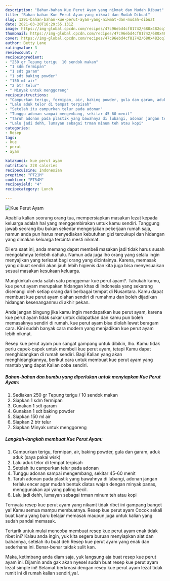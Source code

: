 ```yaml
---
description: "Bahan-bahan Kue Perut Ayam yang nikmat dan Mudah Dibuat"
title: "Bahan-bahan Kue Perut Ayam yang nikmat dan Mudah Dibuat"
slug: 1291-bahan-bahan-kue-perut-ayam-yang-nikmat-dan-mudah-dibuat
date: 2021-03-20T18:29:55.131Z
image: https://img-global.cpcdn.com/recipes/47c96ebd4cf81742/680x482cq70/kue-perut-ayam-foto-resep-utama.jpg
thumbnail: https://img-global.cpcdn.com/recipes/47c96ebd4cf81742/680x482cq70/kue-perut-ayam-foto-resep-utama.jpg
cover: https://img-global.cpcdn.com/recipes/47c96ebd4cf81742/680x482cq70/kue-perut-ayam-foto-resep-utama.jpg
author: Betty Lane
ratingvalue: 3
reviewcount: 7
recipeingredient:
- "250 gr Tepung terigu  10 sendok makan"
- "1 sdm fermipan"
- "1 sdt garam"
- "1 sdt baking powder"
- "150 ml air"
- "2 btr telur"
- " Minyak untuk menggoreng"
recipeinstructions:
- "Campurkan terigu, fermipan, air, baking powder, gula dan garam, aduk aduk (saya pakai wisk)"
- "Lalu aduk telor di tempat terpisah"
- "Setelah itu campurkan telur pada adonan"
- "Tunggu adonan sampai mengembang, sekitar 45-60 menit"
- "Taruh adonan pada plastik yang bawahnya di lubangi, adonan jangan terlalu encer agar mudah bentuk diatas wajan dengan minyak panas, menggunakan api yang paling kecil."
- "Lalu jadi dehh, lumayan sebagai trman minum teh atau kopi"
categories:
- Resep
tags:
- kue
- perut
- ayam

katakunci: kue perut ayam 
nutrition: 228 calories
recipecuisine: Indonesian
preptime: "PT21M"
cooktime: "PT54M"
recipeyield: "4"
recipecategory: Lunch

---
```



![Kue Perut Ayam](https://img-global.cpcdn.com/recipes/47c96ebd4cf81742/680x482cq70/kue-perut-ayam-foto-resep-utama.jpg)

Apabila kalian seorang orang tua, mempersiapkan masakan lezat kepada keluarga adalah hal yang menggembirakan untuk kamu sendiri. Tanggung jawab seorang ibu bukan sekedar mengerjakan pekerjaan rumah saja, namun anda pun harus menyediakan kebutuhan gizi tercukupi dan hidangan yang dimakan keluarga tercinta mesti nikmat.

Di era  saat ini, anda memang dapat membeli masakan jadi tidak harus susah mengolahnya terlebih dahulu. Namun ada juga lho orang yang selalu ingin menyajikan yang terlezat bagi orang yang dicintainya. Karena, memasak yang dibuat sendiri akan jauh lebih higienis dan kita juga bisa menyesuaikan sesuai masakan kesukaan keluarga. 



Mungkinkah anda salah satu penggemar kue perut ayam?. Tahukah kamu, kue perut ayam merupakan hidangan khas di Indonesia yang sekarang disenangi oleh setiap orang dari berbagai tempat di Nusantara. Kamu dapat membuat kue perut ayam olahan sendiri di rumahmu dan boleh dijadikan hidangan kesenanganmu di akhir pekan.

Anda jangan bingung jika kamu ingin mendapatkan kue perut ayam, karena kue perut ayam tidak sukar untuk didapatkan dan kamu pun boleh memasaknya sendiri di rumah. kue perut ayam bisa diolah lewat beragam cara. Kini sudah banyak cara modern yang menjadikan kue perut ayam lebih nikmat.

Resep kue perut ayam pun sangat gampang untuk dibikin, lho. Kamu tidak perlu capek-capek untuk membeli kue perut ayam, tetapi Kamu dapat menghidangkan di rumah sendiri. Bagi Kalian yang akan menghidangkannya, berikut cara untuk membuat kue perut ayam yang mantab yang dapat Kalian coba sendiri.

<!--inarticleads1-->

##### Bahan-bahan dan bumbu yang diperlukan untuk menyiapkan Kue Perut Ayam:

1. Sediakan 250 gr Tepung terigu / 10 sendok makan
1. Siapkan 1 sdm fermipan
1. Gunakan 1 sdt garam
1. Gunakan 1 sdt baking powder
1. Siapkan 150 ml air
1. Siapkan 2 btr telur
1. Siapkan  Minyak untuk menggoreng




<!--inarticleads2-->

##### Langkah-langkah membuat Kue Perut Ayam:

1. Campurkan terigu, fermipan, air, baking powder, gula dan garam, aduk aduk (saya pakai wisk)
1. Lalu aduk telor di tempat terpisah
1. Setelah itu campurkan telur pada adonan
1. Tunggu adonan sampai mengembang, sekitar 45-60 menit
1. Taruh adonan pada plastik yang bawahnya di lubangi, adonan jangan terlalu encer agar mudah bentuk diatas wajan dengan minyak panas, menggunakan api yang paling kecil.
1. Lalu jadi dehh, lumayan sebagai trman minum teh atau kopi




Ternyata resep kue perut ayam yang nikamt tidak ribet ini gampang banget ya! Kamu semua mampu membuatnya. Resep kue perut ayam Cocok sekali buat kamu yang baru belajar memasak maupun juga untuk kalian yang sudah pandai memasak.

Tertarik untuk mulai mencoba membuat resep kue perut ayam enak tidak ribet ini? Kalau anda ingin, yuk kita segera buruan menyiapkan alat dan bahannya, setelah itu buat deh Resep kue perut ayam yang enak dan sederhana ini. Benar-benar taidak sulit kan. 

Maka, ketimbang anda diam saja, yuk langsung aja buat resep kue perut ayam ini. Dijamin anda gak akan nyesel sudah buat resep kue perut ayam lezat simple ini! Selamat berkreasi dengan resep kue perut ayam lezat tidak rumit ini di rumah kalian sendiri,ya!.

